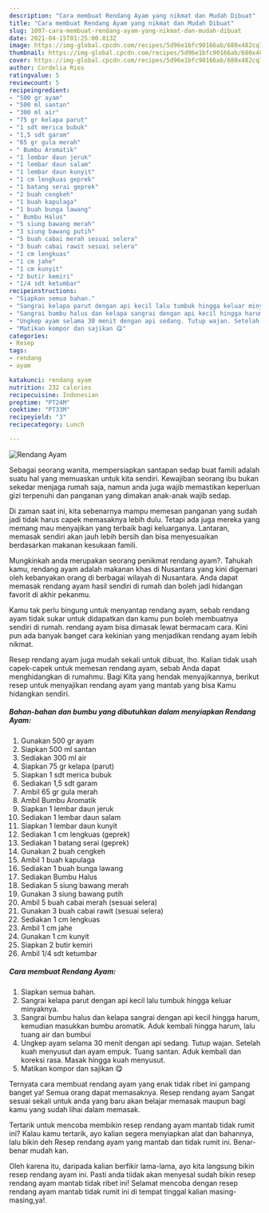 ```yaml
---
description: "Cara membuat Rendang Ayam yang nikmat dan Mudah Dibuat"
title: "Cara membuat Rendang Ayam yang nikmat dan Mudah Dibuat"
slug: 1097-cara-membuat-rendang-ayam-yang-nikmat-dan-mudah-dibuat
date: 2021-04-15T01:25:00.813Z
image: https://img-global.cpcdn.com/recipes/5d96e1bfc90166ab/680x482cq70/rendang-ayam-foto-resep-utama.jpg
thumbnail: https://img-global.cpcdn.com/recipes/5d96e1bfc90166ab/680x482cq70/rendang-ayam-foto-resep-utama.jpg
cover: https://img-global.cpcdn.com/recipes/5d96e1bfc90166ab/680x482cq70/rendang-ayam-foto-resep-utama.jpg
author: Cordelia Rios
ratingvalue: 5
reviewcount: 5
recipeingredient:
- "500 gr ayam"
- "500 ml santan"
- "300 ml air"
- "75 gr kelapa parut"
- "1 sdt merica bubuk"
- "1,5 sdt garam"
- "65 gr gula merah"
- " Bumbu Aromatik"
- "1 lembar daun jeruk"
- "1 lembar daun salam"
- "1 lembar daun kunyit"
- "1 cm lengkuas geprek"
- "1 batang serai geprek"
- "2 buah cengkeh"
- "1 buah kapulaga"
- "1 buah bunga lawang"
- " Bumbu Halus"
- "5 siung bawang merah"
- "3 siung bawang putih"
- "5 buah cabai merah sesuai selera"
- "3 buah cabai rawit sesuai selera"
- "1 cm lengkuas"
- "1 cm jahe"
- "1 cm kunyit"
- "2 butir kemiri"
- "1/4 sdt ketumbar"
recipeinstructions:
- "Siapkan semua bahan."
- "Sangrai kelapa parut dengan api kecil lalu tumbuk hingga keluar minyaknya."
- "Sangrai bumbu halus dan kelapa sangrai dengan api kecil hingga harum, kemudian masukkan bumbu aromatik. Aduk kembali hingga harum, lalu tuang air dan bumbui"
- "Ungkep ayam selama 30 menit dengan api sedang. Tutup wajan. Setelah kuah menyusut dan ayam empuk. Tuang santan. Aduk kembali dan koreksi rasa. Masak hingga kuah menyusut."
- "Matikan kompor dan sajikan 😋"
categories:
- Resep
tags:
- rendang
- ayam

katakunci: rendang ayam 
nutrition: 232 calories
recipecuisine: Indonesian
preptime: "PT24M"
cooktime: "PT33M"
recipeyield: "3"
recipecategory: Lunch

---
```



![Rendang Ayam](https://img-global.cpcdn.com/recipes/5d96e1bfc90166ab/680x482cq70/rendang-ayam-foto-resep-utama.jpg)

Sebagai seorang wanita, mempersiapkan santapan sedap buat famili adalah suatu hal yang memuaskan untuk kita sendiri. Kewajiban seorang ibu bukan sekedar menjaga rumah saja, namun anda juga wajib memastikan keperluan gizi terpenuhi dan panganan yang dimakan anak-anak wajib sedap.

Di zaman  saat ini, kita sebenarnya mampu memesan panganan yang sudah jadi tidak harus capek memasaknya lebih dulu. Tetapi ada juga mereka yang memang mau menyajikan yang terbaik bagi keluarganya. Lantaran, memasak sendiri akan jauh lebih bersih dan bisa menyesuaikan berdasarkan makanan kesukaan famili. 



Mungkinkah anda merupakan seorang penikmat rendang ayam?. Tahukah kamu, rendang ayam adalah makanan khas di Nusantara yang kini digemari oleh kebanyakan orang di berbagai wilayah di Nusantara. Anda dapat memasak rendang ayam hasil sendiri di rumah dan boleh jadi hidangan favorit di akhir pekanmu.

Kamu tak perlu bingung untuk menyantap rendang ayam, sebab rendang ayam tidak sukar untuk didapatkan dan kamu pun boleh membuatnya sendiri di rumah. rendang ayam bisa dimasak lewat bermacam cara. Kini pun ada banyak banget cara kekinian yang menjadikan rendang ayam lebih nikmat.

Resep rendang ayam juga mudah sekali untuk dibuat, lho. Kalian tidak usah capek-capek untuk memesan rendang ayam, sebab Anda dapat menghidangkan di rumahmu. Bagi Kita yang hendak menyajikannya, berikut resep untuk menyajikan rendang ayam yang mantab yang bisa Kamu hidangkan sendiri.

<!--inarticleads1-->

##### Bahan-bahan dan bumbu yang dibutuhkan dalam menyiapkan Rendang Ayam:

1. Gunakan 500 gr ayam
1. Siapkan 500 ml santan
1. Sediakan 300 ml air
1. Siapkan 75 gr kelapa (parut)
1. Siapkan 1 sdt merica bubuk
1. Sediakan 1,5 sdt garam
1. Ambil 65 gr gula merah
1. Ambil  Bumbu Aromatik
1. Siapkan 1 lembar daun jeruk
1. Sediakan 1 lembar daun salam
1. Siapkan 1 lembar daun kunyit
1. Sediakan 1 cm lengkuas (geprek)
1. Sediakan 1 batang serai (geprek)
1. Gunakan 2 buah cengkeh
1. Ambil 1 buah kapulaga
1. Sediakan 1 buah bunga lawang
1. Sediakan  Bumbu Halus
1. Sediakan 5 siung bawang merah
1. Gunakan 3 siung bawang putih
1. Ambil 5 buah cabai merah (sesuai selera)
1. Gunakan 3 buah cabai rawit (sesuai selera)
1. Sediakan 1 cm lengkuas
1. Ambil 1 cm jahe
1. Gunakan 1 cm kunyit
1. Siapkan 2 butir kemiri
1. Ambil 1/4 sdt ketumbar




<!--inarticleads2-->

##### Cara membuat Rendang Ayam:

1. Siapkan semua bahan.
1. Sangrai kelapa parut dengan api kecil lalu tumbuk hingga keluar minyaknya.
1. Sangrai bumbu halus dan kelapa sangrai dengan api kecil hingga harum, kemudian masukkan bumbu aromatik. Aduk kembali hingga harum, lalu tuang air dan bumbui
1. Ungkep ayam selama 30 menit dengan api sedang. Tutup wajan. Setelah kuah menyusut dan ayam empuk. Tuang santan. Aduk kembali dan koreksi rasa. Masak hingga kuah menyusut.
1. Matikan kompor dan sajikan 😋




Ternyata cara membuat rendang ayam yang enak tidak ribet ini gampang banget ya! Semua orang dapat memasaknya. Resep rendang ayam Sangat sesuai sekali untuk anda yang baru akan belajar memasak maupun bagi kamu yang sudah lihai dalam memasak.

Tertarik untuk mencoba membikin resep rendang ayam mantab tidak rumit ini? Kalau kamu tertarik, ayo kalian segera menyiapkan alat dan bahannya, lalu bikin deh Resep rendang ayam yang mantab dan tidak rumit ini. Benar-benar mudah kan. 

Oleh karena itu, daripada kalian berfikir lama-lama, ayo kita langsung bikin resep rendang ayam ini. Pasti anda tiidak akan menyesal sudah bikin resep rendang ayam mantab tidak ribet ini! Selamat mencoba dengan resep rendang ayam mantab tidak rumit ini di tempat tinggal kalian masing-masing,ya!.

